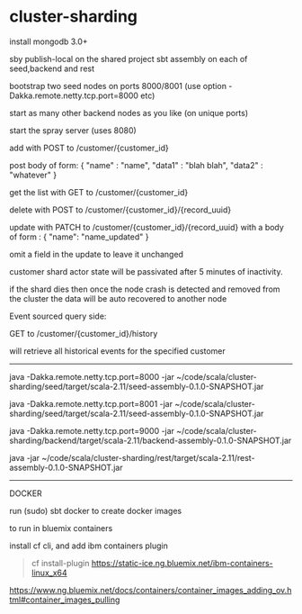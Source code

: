# cluster-sharding

install mongodb 3.0+

sby publish-local on the shared project
sbt assembly on each of seed,backend and rest

bootstrap two seed nodes on ports 8000/8001 (use option -Dakka.remote.netty.tcp.port=8000 etc)

start as many other backend nodes as you like (on unique ports)

start the spray server (uses 8080)

add with POST to /customer/{customer_id}

post body of form:
{
    "name" : "name",
    "data1" : "blah blah",
    "data2" : "whatever"
}

get the list with GET to /customer/{customer_id}

delete with POST to /customer/{customer_id}/{record_uuid}

update with PATCH to /customer/{customer_id}/{record_uuid}
with a body of form :
{
    "name": "name_updated"
}

omit a field in the update to leave it unchanged

customer shard actor state will be passivated after 5 minutes of inactivity.

if the shard dies then once the node crash is detected and removed from the cluster the data will be auto recovered to another node


Event sourced query side:

GET to /customer/{customer_id}/history

will retrieve all historical events for the specified customer


---------------------------------------------------------------------
java -Dakka.remote.netty.tcp.port=8000 -jar ~/code/scala/cluster-sharding/seed/target/scala-2.11/seed-assembly-0.1.0-SNAPSHOT.jar

java -Dakka.remote.netty.tcp.port=8001 -jar ~/code/scala/cluster-sharding/seed/target/scala-2.11/seed-assembly-0.1.0-SNAPSHOT.jar


java -Dakka.remote.netty.tcp.port=9000 -jar ~/code/scala/cluster-sharding/backend/target/scala-2.11/backend-assembly-0.1.0-SNAPSHOT.jar

java -jar ~/code/scala/cluster-sharding/rest/target/scala-2.11/rest-assembly-0.1.0-SNAPSHOT.jar

---------------------------------------------------------------------
DOCKER

run (sudo) sbt docker to create docker images

to run in bluemix containers

install cf cli, and add ibm containers plugin
> cf install-plugin https://static-ice.ng.bluemix.net/ibm-containers-linux_x64

https://www.ng.bluemix.net/docs/containers/container_images_adding_ov.html#container_images_pulling
